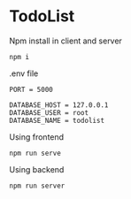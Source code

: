 # TodoList
Npm install in client and server
```
npm i 
```
.env file
```
PORT = 5000

DATABASE_HOST = 127.0.0.1
DATABASE_USER = root
DATABASE_NAME = todolist
```
Using frontend
```
npm run serve
```
Using backend
```
npm run server
```
